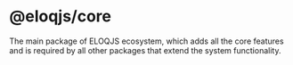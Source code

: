 # @eloqjs/core

The main package of ELOQJS ecosystem, which adds all the core features and is required by all other packages that
extend the system functionality.
